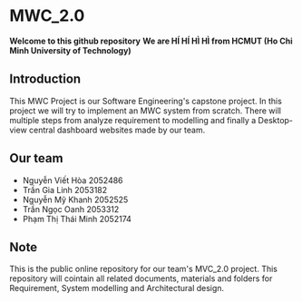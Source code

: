 # MWC_2.0
**Welcome to this github repository**
**We are HÍ HÍ HÌ HÌ from HCMUT (Ho Chi Minh University of Technology)**
## Introduction
This MWC Project is our Software Engineering's capstone project. In this project we will try to implement an MWC system from scratch.
There will multiple steps from analyze requirement to modelling and finally a Desktop-view central  dashboard websites made by our team.

## Our team
- Nguyễn Viết Hòa 2052486
- Trần Gia Linh 2053182
- Nguyễn Mỹ Khanh 2052525
- Trần Ngọc Oanh 2053312
- Phạm Thị Thái Minh 2052174

## Note
This is the public online repository for our team's MVC_2.0 project. 
This repository will cointain all related documents, materials and folders for Requirement, System modelling and Architectural design.
